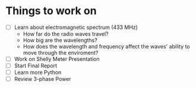 # Things to work on

- [ ] Learn about electromagnetic spectrum (433 MHz) <br>
    - How far do the radio waves travel? <br>
    - How big are the wavelengths? <br>
    - How does the wavelength and frequency affect the waves' ability to move through the enviroment? <br>
- [ ] Work on Shelly Meter Presentation <br>
- [ ] Start Final Report <br>
- [ ] Learn more Python <br>
- [ ] Review 3-phase Power <br>
